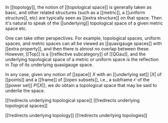 
In [[topology]], the notion of [[topological space]] is generally taken as basic, and other related structures (such as a [[metric]], a [[uniform structure]], etc) are typically seen as [[extra structure]] on that space.  Then it\'s natural to speak of the [[underlying]] topological space of a given metric space etc.

One can take other perspectives.  For example, topological spaces, uniform spaces, and metric spaces can all be viewed as [[quasigauge spaces]] with [[extra property]], and then there is almost no overlap between these.  However, [[Top]] is a [[reflective subcategory]] of [[QGau]], and the underlying topological space of a metric or uniform space is the reflection in $Top$ of its underlying quasigauge space.

In any case, given any notion of [[space]] $X$ with an [[underlying set]] ${|X|}$ of [[points]] and a [[frame]] of [[open subsets]], i.e., a subframe $\mathcal{O}$ of the [[power set]] $P({|X|})$, we do obtain a topological space that may be said to underlie the space.


[[!redirects underlying topological space]]
[[!redirects underlying topological spaces]]

[[!redirects underlying topology]]
[[!redirects underlying topologies]]
